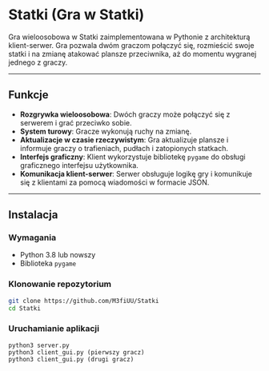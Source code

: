 # Statki (Gra w Statki)

Gra wieloosobowa w Statki zaimplementowana w Pythonie z architekturą klient-serwer. Gra pozwala dwóm graczom połączyć się, rozmieścić swoje statki i na zmianę atakować plansze przeciwnika, aż do momentu wygranej jednego z graczy.

---

## Funkcje

- **Rozgrywka wieloosobowa**: Dwóch graczy może połączyć się z serwerem i grać przeciwko sobie.
- **System turowy**: Gracze wykonują ruchy na zmianę.
- **Aktualizacje w czasie rzeczywistym**: Gra aktualizuje plansze i informuje graczy o trafieniach, pudłach i zatopionych statkach.
- **Interfejs graficzny**: Klient wykorzystuje bibliotekę `pygame` do obsługi graficznego interfejsu użytkownika.
- **Komunikacja klient-serwer**: Serwer obsługuje logikę gry i komunikuje się z klientami za pomocą wiadomości w formacie JSON.

---

## Instalacja

### Wymagania
- Python 3.8 lub nowszy
- Biblioteka `pygame`

### Klonowanie repozytorium
```bash
git clone https://github.com/M3fiUU/Statki
cd Statki
```

### Uruchamianie aplikacji
```
python3 server.py
python3 client_gui.py (pierwszy gracz)
python3 client_gui.py (drugi gracz)
```

